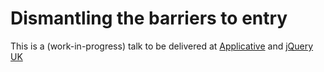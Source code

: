 # Dismantling the barriers to entry

This is a (work-in-progress) talk to be delivered at [Applicative](http://applicative.acm.org/) and [jQuery UK](http://jqueryuk.com/2015/)
